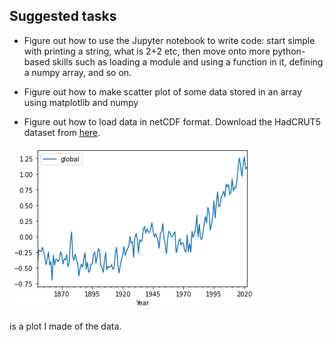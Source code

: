 ## Suggested tasks

* Figure out how to use the Jupyter notebook to write code: start simple with printing a string, what is 2+2 etc, then move onto more python-based skills such as loading a module and using a function in it, defining a numpy array, and so on.

* Figure out how to make scatter plot of some data stored in an array using matplotlib and numpy

* Figure out how to load data in netCDF format.  Download the HadCRUT5 dataset from [here](https://crudata.uea.ac.uk/cru/data/temperature/CRUTEM.5.0.1.0.anomalies.nc).

![Here](HadCRUT5.png)

is a plot I made of the data.
